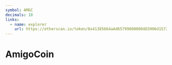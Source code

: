 ```yaml
---
symbol: AMGC
decimals: 18
links:
  - name: explorer
    url: https://etherscan.io/token/0x41385664aAd657990000004D3906d1572A6bb4c6
---
```


# AmigoCoin
